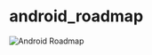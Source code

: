 # android_roadmap
![Android Roadmap](https://github.com/ermolnik/android_roadmap/blob/main/Android%20Roadmap.png)
